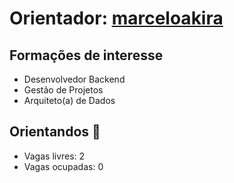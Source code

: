 # Orientador: [marceloakira](https://github.com/marceloakira)

## Formações de interesse
* Desenvolvedor Backend
* Gestão de Projetos
* Arquiteto(a) de Dados

## Orientandos  🚧
* Vagas livres: 2
* Vagas ocupadas: 0